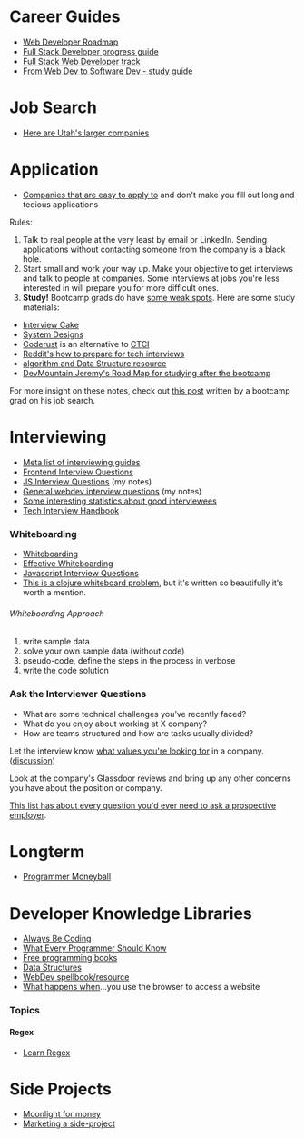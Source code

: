 # Career Guides
- [Web Developer Roadmap](https://github.com/kamranahmedse/developer-roadmap)
- [Full Stack Developer progress guide](https://github.com/shovanch/fullstack-webdev-path)
- [Full Stack Web Developer track](https://github.com/bmorelli25/Become-A-Full-Stack-Web-Developer)
- [From Web Dev to Software Dev - study guide](https://github.com/jwasham/coding-interview-university)

# Job Search
- [Here are Utah's larger companies](http://www.bigleap.com/utahs-best-brightest/)

# Application
- [Companies that are easy to apply to](https://github.com/j-delaney/easy-application) and don't make you fill out long and tedious applications

Rules:
1. Talk to real people at the very least by email or LinkedIn. Sending applications without contacting someone from the company is a black hole.
1. Start small and work your way up. Make your objective to get interviews and talk to people at companies. Some interviews at jobs you're less interested in will prepare you for more difficult ones.
1. **Study!** Bootcamp grads do have [some weak spots](http://blog.triplebyte.com/bootcamps-vs-college). Here are some study materials:
- [Interview Cake](https://www.interviewcake.com/)
- [System Designs](https://www.hiredintech.com/classrooms/system-design/lesson/60)
- [Coderust](https://www.educative.io/collection/5642554087309312/5679846214598656) is an alternative to [CTCI](https://github.com/careercup/ctci)
- [Reddit's how to prepare for tech interviews](https://www.reddit.com/r/cscareerquestions/comments/1jov24/heres_how_to_prepare_for_tech_interviews/)
- [algorithm and Data Structure resource](https://leetcode.com/)
- [DevMountain Jeremy's Road Map for studying after the bootcamp](https://docs.google.com/document/d/10gjpjAOJPg8KxOwLb6zz0lRvjHo71TDhnc1_XMcHqxg/edit)


For more insight on these notes, check out [this post](https://www.linkedin.com/pulse/5-key-learnings-from-post-bootcamp-job-search-felix-feng) written by a bootcamp grad on his job search.

# Interviewing
- [Meta list of interviewing guides](https://github.com/kdn251/interviews)
- [Frontend Interview Questions](https://github.com/h5bp/Front-end-Developer-Interview-Questions)
- [JS Interview Questions](./../javascript/js-interview.md) (my notes)
- [General webdev interview questions](./interview-questions) (my notes)
- [Some interesting statistics about good interviewees](https://triplebyte.com/blog/technical-interview-performance-by-editor-os-language)
- [Tech Interview Handbook](https://github.com/yangshun/tech-interview-handbook)


### Whiteboarding
- [Whiteboarding](https://writing.pupius.co.uk/whiteboarding-4df873dbba2e#.pml18dss0)
- [Effective Whiteboarding](http://www.coderust.com/blog/2014/04/10/effective-whiteboarding-during-programming-interviews/)
- [Javascript Interview Questions](https://github.com/kennymkchan/interview-questions-in-javascript)
- [This is a clojure whiteboard problem](https://aphyr.com/posts/340-acing-the-technical-interview), but it's written so beautifully it's worth a mention.

###### Whiteboarding Approach
1. write sample data
2. solve your own sample data (without code)
3. pseudo-code, define the steps in the process in verbose
4. write the code solution


### Ask the Interviewer Questions
- What are some technical challenges you’ve recently faced?
- What do you enjoy about working at X company?
- How are teams structured and how are tasks usually divided?

Let the interview know [what values you're looking for](https://www.keyvalues.com/culture-queries) in a company. ([discussion](https://news.ycombinator.com/item?id=15908812))

Look at the company's Glassdoor reviews and bring up any other concerns you have about the position or company.

[This list has about every question you'd ever need to ask a prospective employer](https://github.com/ChiperSoft/InterviewThis).


# Longterm
- [Programmer Moneyball](http://danluu.com/programmer-moneyball/)

# Developer Knowledge Libraries
- [Always Be Coding](https://medium.com/always-be-coding/abc-always-be-coding-d5f8051afce2#.4wconhaof)
- [What Every Programmer Should Know](https://github.com/mr-mig/every-programmer-should-know)
- [Free programming books](https://github.com/EbookFoundation/free-programming-books)
- [Data Structures](https://www.interviewcake.com/article/python/data-structures-coding-interview)
- [WebDev spellbook/resource](https://github.com/dexteryy/spellbook-of-modern-webdev)
- [What happens when](https://github.com/alex/what-happens-when)...you use the browser to access a website

### Topics

#### Regex
- [Learn Regex](https://github.com/zeeshanu/learn-regex)


# Side Projects
- [Moonlight for money](https://github.com/mezod/awesome-indie)
- [Marketing a side-project](https://github.com/karllhughes/side-project-marketing/blob/master/marketing-checklist.md)
